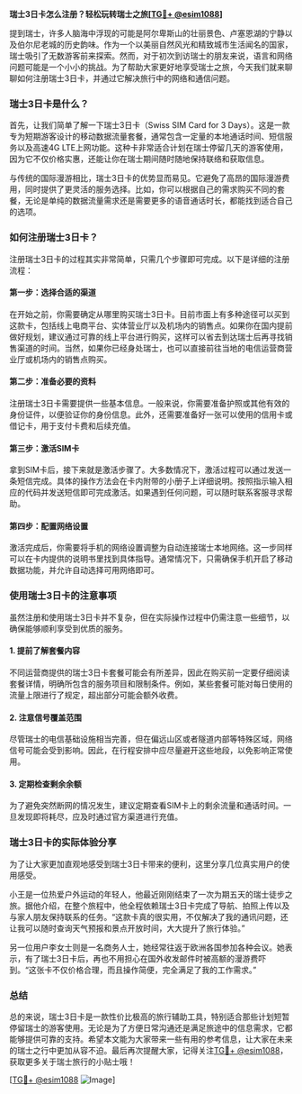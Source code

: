 **瑞士3日卡怎么注册？轻松玩转瑞士之旅[[TG💪+ @esim1088](https://t.me/s/esim1088)]**

提到瑞士，许多人脑海中浮现的可能是阿尔卑斯山的壮丽景色、卢塞恩湖的宁静以及伯尔尼老城的历史韵味。作为一个以美丽自然风光和精致城市生活闻名的国家，瑞士吸引了无数游客前来探索。然而，对于初次到访瑞士的朋友来说，语言和网络问题可能是一个小小的挑战。为了帮助大家更好地享受瑞士之旅，今天我们就来聊聊如何注册瑞士3日卡，并通过它解决旅行中的网络和通信问题。

### 瑞士3日卡是什么？

首先，让我们简单了解一下瑞士3日卡（Swiss SIM Card for 3 Days）。这是一款专为短期游客设计的移动数据流量套餐，通常包含一定量的本地通话时间、短信服务以及高速4G LTE上网功能。这种卡非常适合计划在瑞士停留几天的游客使用，因为它不仅价格实惠，还能让你在瑞士期间随时随地保持联络和获取信息。

与传统的国际漫游相比，瑞士3日卡的优势显而易见。它避免了高昂的国际漫游费用，同时提供了更灵活的服务选择。比如，你可以根据自己的需求购买不同的套餐，无论是单纯的数据流量需求还是需要更多的语音通话时长，都能找到适合自己的选项。

### 如何注册瑞士3日卡？

注册瑞士3日卡的过程其实非常简单，只需几个步骤即可完成。以下是详细的注册流程：

#### 第一步：选择合适的渠道

在开始之前，你需要确定从哪里购买瑞士3日卡。目前市面上有多种途径可以买到这款卡，包括线上电商平台、实体营业厅以及机场内的销售点。如果你在国内提前做好规划，建议通过可靠的线上平台进行购买，这样可以省去到达瑞士后再寻找销售渠道的时间。当然，如果你已经身处瑞士，也可以直接前往当地的电信运营商营业厅或机场内的销售点购买。

#### 第二步：准备必要的资料

注册瑞士3日卡需要提供一些基本信息。一般来说，你需要准备护照或其他有效的身份证件，以便验证你的身份信息。此外，还需要准备好一张可以使用的信用卡或借记卡，用于支付卡费和后续充值。

#### 第三步：激活SIM卡

拿到SIM卡后，接下来就是激活步骤了。大多数情况下，激活过程可以通过发送一条短信完成。具体的操作方法会在卡内附带的小册子上详细说明。按照指示输入相应的代码并发送短信即可完成激活。如果遇到任何问题，可以随时联系客服寻求帮助。

#### 第四步：配置网络设置

激活完成后，你需要将手机的网络设置调整为自动连接瑞士本地网络。这一步同样可以在卡内提供的说明书里找到具体指导。通常情况下，只需确保手机开启了移动数据功能，并允许自动选择可用网络即可。

### 使用瑞士3日卡的注意事项

虽然注册和使用瑞士3日卡并不复杂，但在实际操作过程中仍需注意一些细节，以确保能够顺利享受到优质的服务。

#### 1. 提前了解套餐内容

不同运营商提供的瑞士3日卡套餐可能会有所差异，因此在购买前一定要仔细阅读套餐详情，明确所包含的服务项目和限制条件。例如，某些套餐可能对每日使用的流量上限进行了规定，超出部分可能会额外收费。

#### 2. 注意信号覆盖范围

尽管瑞士的电信基础设施相当完善，但在偏远山区或者隧道内部等特殊区域，网络信号可能会受到影响。因此，在行程安排中应尽量避开这些地段，以免影响正常使用。

#### 3. 定期检查剩余余额

为了避免突然断网的情况发生，建议定期查看SIM卡上的剩余流量和通话时间。一旦发现即将耗尽，应及时通过官方渠道进行充值。

### 瑞士3日卡的实际体验分享

为了让大家更加直观地感受到瑞士3日卡带来的便利，这里分享几位真实用户的使用感受。

小王是一位热爱户外运动的年轻人，他最近刚刚结束了一次为期五天的瑞士徒步之旅。据他介绍，在整个旅程中，他全程依赖瑞士3日卡完成了导航、拍照上传以及与家人朋友保持联系的任务。“这款卡真的很实用，不仅解决了我的通讯问题，还让我可以随时查询天气预报和景点开放时间，大大提升了旅行体验。”

另一位用户李女士则是一名商务人士，她经常往返于欧洲各国参加各种会议。她表示，有了瑞士3日卡后，再也不用担心在国外收发邮件时被高额的漫游费吓到。“这张卡不仅价格合理，而且操作简便，完全满足了我的工作需求。”

### 总结

总的来说，瑞士3日卡是一款性价比极高的旅行辅助工具，特别适合那些计划短暂停留瑞士的游客使用。无论是为了方便日常沟通还是满足旅途中的信息需求，它都能够提供可靠的支持。希望本文能为大家带来一些有用的参考信息，让大家在未来的瑞士之行中更加从容不迫。最后再次提醒大家，记得关注[TG💪+ @esim1088](https://t.me/s/esim1088)，获取更多关于瑞士旅行的小贴士哦！

[[TG💪+ @esim1088](https://t.me/s/esim1088) ![Image](https://i.postimg.cc/4NQfJmqS/Snipaste-2025-05-13-00-14-12.png)]